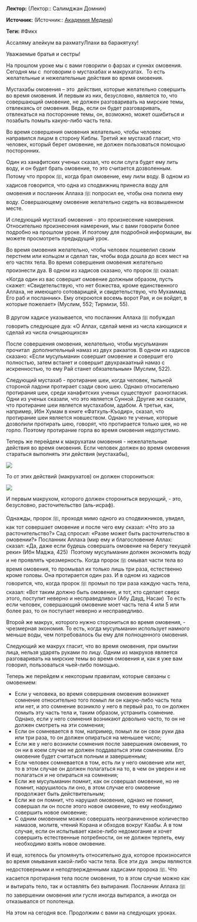 **Лектор:** (Лектор:: Салимджан Домнин)

**Источник:** (Источник:: [Академия Медина](https://web.medinaschool.org/school/))

**Теги:** #Фикх

Ассаляму алейкум ва рахматуЛлахи ва баракятуху!


Уважаемые братья и сестры!


На прошлом уроке мы с вами говорили о фарзах и суннах омовения. Сегодня мы с  поговорим о мустахабах и макрухатах.  То есть желательные и нежелательные действия во время омовения.


Мустахабы омовения – это  действия, которые желательно совершить во время омовения. И первым из них, безусловно, является то, что совершающий омовение, не должен разговаривать на мирские темы, отвлекаясь от омовения. Ведь, если он будет разговаривать, отвлекаться на посторонние темы, он, возможно, может ошибиться и позабыть помыть какую-либо часть тела.


Во время совершения омовения желательно, чтобы человек направился лицом в сторону Киблы. Третий же мустахаб гласит, что человек, который берет омовение, не должен пользоваться помощью посторонних.


Один из ханафитских ученых сказал, что если слуга будет ему лить воду, и он будет брать омовение, то это считается дозволенным. Потому что пророк ﷺ, когда брал омовение, ему лили воду. В одном из хадисов говорится, что одна из сподвижниц принесла воду для омовения и посланник Аллаха ﷺ попросил ее, чтобы она полила ему воду. Совершающему омовение желательно сидеть на возвышенном месте.


И следующий мустахаб омовения - это произнесение намерения. Относительно произнесения намерения, мы с вами говорили более подробно на прошлом уроке. И поэтому для подробной информации, вы можете просмотреть предыдущий урок.


Во время омовения желательно, чтобы человек пошевелил своим перстнем или кольцом и сделал так, чтобы вода дошла до всех мест на его частях тела. Во время совершения омовения желательно произнести дуа. В одном из хадисов сказано, что пророк ﷺ сказал: «Когда один из вас совершит омовение должным образом, пусть скажет: «Свидетельствую, что нет божества, кроме единственного Аллаха, не имеющего сотоварищей, и свидетельствую, что Мухаммад Его раб и посланник». Ему откроются восемь ворот Рая, и он войдет, в которые пожелает» (Муслим, 552; Тирмизи, 55).


В другом хадисе указывается, что посланник Аллаха ﷺ побуждал говорить следующее дуа: «О Аллах, сделай меня из числа кающихся и сделай из числа очищающихся»


После совершения омовения, желательно, чтобы мусульманин прочитал  дополнительный намаз из двух ракаатов. В одном из хадисов сказано: «Если мусульманин совершит омовение и совершит его полностью, затем встанет и совершит двухракаатный намаз с искренностью, то ему Рай станет обязательным» (Муслим, 522).


Следующий мустахаб - протирание шеи, когда человек, тыльной стороной ладони протирает сзади свою шею. Однако относительно протирания шеи, среди ханафитских ученых существуют  разногласия. Одни из ученых сказали, что это является Сунной. Другие же сказали, что протирание шеи является мустахабом, адабом. А третьи, как, например, Ибн Хумам в книге «Фатхуль-Къодир», сказал, что протирание шеи является новшеством. Однако те ученые, которые дозволили протирать шею, говорят, что протирается только шея, но не горло. Поэтому протирание горла во время омовения недопустимо.


Теперь же перейдем к макрухатам омовения - нежелательные действия во время омовения. Если человек должен во время омовения стараться выполнять эти действия (мустахабы),


![](https://medinaschool.org/files/images/2019/03/f1d562fae706f11b9d41d500fd6e16e0.png)


То от этих действий (макрухатов) он должен сторониться:


![](https://medinaschool.org/files/images/2019/03/838725b9a39e9c05886b383021ad1aab.png)


И первым макрухом, которого должен сторониться верующий, - это, безусловно, расточительство (аль-исраф).


Однажды, пророк ﷺ, проходя мимо одного из сподвижников, увидел, как тот совершает омовение и после чего ему сказал: «Что это за расточительство?» Сад спросил: «Разве может быть расточительство в омовении?» Посланник Аллаха (мир ему и благословение Аллах: сказал: «Да, даже если будешь совершать омовение на берегу текущей реки» (Ибн Маджа, 425)  Поэтому мусульманин должен экономить воду и не проявлять чрезмерность. Когда пророк ﷺ омывал части тела во время омовения, то промывал их только лишь три раза, естественно кроме головы. Она протирается один раз. И в одном из хадисов говорится, что, когда пророк ﷺ промыл по три раза каждую часть тела, сказал: «Вот таким должно быть омовение, и тот, кто сделает сверх этого, поступит неверно и несправедливо» (Абу Дауд, Насаи)  То есть если человек, совершающий омовение моет часть тела 4 или 5 или более раз, то он поступает неверно и несправедливо.


Второй же макрух, которого нужно сторониться во время омовения, - чрезмерная экономия. То есть, когда мусульманин использует намного меньше воды, чем потребовалось бы ему для полноценного омовения.


Следующий же макрух гласит, что во время омовения, при омытии лица, нельзя ударять руками по лицу. Одним из макрухов является разговаривать на мирские темы во время омовения и, как я уже вам говорил, пользоваться чьей-либо помощью.  


Теперь же перейдем к некоторым правилам, которые связаны с омовением:


* Если у человека, во время совершения омовения возникнет сомнение относительно того помыл ли он какую-либо часть тела или нет, и это сомнение возникло у него в первый раз, то он должен помыть эту часть тела и, таким образом, устранить сомнение. Однако, если у него сомнения возникают довольно часто, то он не должен смотреть на эти сомнения;
* Если он сомневается в том, например, помыл ли он свои руки два или три раза, то он должен опираться на меньшее число;
* Если же у него возникли сомнения после завершения омовения, то он ни в коем случае не должен поддаваться этим сомнениям. Его омовение будет считаться полным и завершенным;
* Если человек сомневается в том, есть ли у него омовение или нет, то в этом случае он должен полагаться на то, в чем он уверен и не полагаться и не опираться на сомнения;
* Если же мусульманин помнит, как он совершал омовение, но не помнит, нарушилось ли оно, в этом случае его омовение продолжает быть действительным;
* Если же он помнит, что нарушил омовение, однако не помнит, совершал ли он после этого новое омовение, то ему необходимо совершить новое омовение;
* С одним омовением можно совершать неограниченное количество намазов, молитв, чтений Корана и обходов вокруг Каабы. А в том случае, если он испытывает какое-либо недомогание и хочет совершить естественные потребности, он не должен терпеть, ему необходимо взять новое омовение.


И еще, хотелось бы упомянуть относительно дуа, которое произносится во время омывания какой-либо части тела. Все эти дуа  зикры являются недостоверными и неподтвержденными хадисами пророка ﷺ. Что касается протирания тела после омовения, то в этом случае можно как и вытирать тело, так и оставлять без вытирания. Посланник Аллаха ﷺ по завершении омовения или гусля иногда вытирался, а иногда он отказывался от полотенца.


На этом на сегодня все. Продолжим с вами на следующих уроках.

